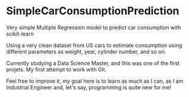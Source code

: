 # SimpleCarConsumptionPrediction
Very simple Multiple Regression model to predict car consumption with scikit-learn

Using a very clean dataset from US cars to estimate consumption using different parameters as weight, year, cylinder number, and so on.

Currently studying a Data Science Master, and this was one of the first projets. My first attempt to work with Git.

Feel free to improve it, my goal here is to learn as much as I can, as I am Industrial Engineer and, let's say, programming is quite new for me!
